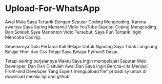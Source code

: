 # Upload-For-WhatsApp
Awal Mula Saya Tertarik Dengan Seputar Coding Mengcoding, Karena awalnya Saya Sering Menemui Vidio YouTube Seputar Coding Mengcoding, Dan Setelah Saya Menonton Vidio Tersebut, Saya Pun Tertarik Ingin Mencoba Coding.

Sebenarnya Dulu Pertama Kali Belajar Untuk Ngoding Saya Tidak Langsung Belajar Html dan Css Tetapi Saya Belajar Python3 Dasar.

Tetapi seiring berjalannya Waktu Saya Ingin mempelajari Seputar Web Developer, Dan Dari Disitulah Awal Dari Saya Ingin Bercita-cita Menjadi Front-end Developer Yang Expert
mengupload file" pribadi sy untuk di download melalui hp dari github
